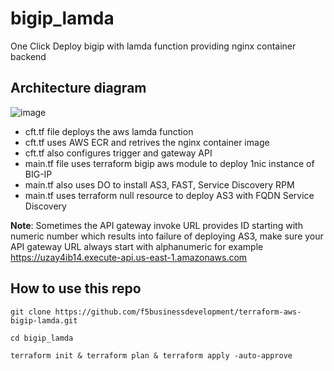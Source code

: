 # bigip_lamda
One Click Deploy bigip with lamda function providing nginx container backend

## Architecture diagram

![image](https://user-images.githubusercontent.com/13858248/204682502-1e38dd7f-57c9-440b-bfbb-7fdbb2009c9c.png)


- cft.tf file deploys the aws lamda function
- cft.tf uses AWS ECR and retrives the nginx container image
- cft.tf also configures trigger and gateway API
- main.tf file uses terraform bigip aws module to deploy 1nic instance of BIG-IP
- main.tf also uses DO to install AS3, FAST, Service Discovery RPM
- main.tf uses terraform null resource to deploy AS3 with FQDN Service Discovery

**Note**: Sometimes the API gateway invoke URL provides ID starting with numeric
          number  which results into failure of deploying AS3, make  sure your
          API gateway URL always start with alphanumeric for example
          https://uzay4ib14.execute-api.us-east-1.amazonaws.com 

## How to use this repo
```
git clone https://github.com/f5businessdevelopment/terraform-aws-bigip-lamda.git
````

```   
cd bigip_lamda
```
```
terraform init & terraform plan & terraform apply -auto-approve
```    
